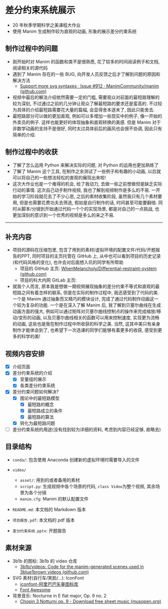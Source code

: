 # 差分约束系统展示

- 20 年秋季学期科学之美课程大作业
- 使用 Manim 生成制作较为直观的动画, 形象的展示差分约束系统

## 制作过程中的问题

- 刚开始时对 Manim 的函数和类不是很熟悉, 花了较多的时间阅读例子和文档, 阅读相关的源代码
- 遇到了 Manim 存在的一些 BUG, 向开发人员反馈之后才了解到问题的原因和解决方法
  - [Support more svg syntaxes · Issue #912 · ManimCommunity/manim (github.com)](https://github.com/ManimCommunity/manim/issues/912)
- 视频中最后的解法介绍依然需要一定的门槛, 需要观众对前面的最短路理解的较为深刻, 不过通过之前的几分钟让观众了解最短路的要求还是蛮高的. 不过较为具体的介绍最短路需要花大量的篇幅, 会显得舍本逐末了, 因此只能舍去.
- 最短路部分可以做的更加直观, 例如可以多增加一些现实中的例子, 像一开始的外卖员的例子. 这样也能更好的体现抽象和直观转换的美感. 但是 Manim 对于非数学动画的支持不是很好, 同时太过具体前后的画风也会很不协调, 因此只有简单的介绍.

## 制作过程中的收获

- 了解了怎么运用 Python 来解决实际的问题, 对 Python 的运用也更加熟练了
- 了解了 Manim 这个工具, 在制作之余测试了一些例子和有趣的小动画, 以后就可以将自己的一些想法轻松的直观的展现出来啦!
- 这次大作业也是一个难得的机会, 给了我动力, 去做一些之前想做但是缺乏实际行动的事情. 这次自己动手制作视频, 我也了解到视频制作是多么的不易. 一开始的学习阶段就花去了不少心思, 之后的素材收集阶段, 虽然我只有几个素材要用, 但是也需要花费功夫去筛选, 假如是自行制作的话, 时间甚至可能要翻倍. 同时从脚本/分镜到开始通过代码一个个的实现场景, 都是对自己的一点挑战, 也更加深刻的意识到一个优秀的视频是多么的来之不易.

----

## 补充内容

- 项目的源码在压缩包里, 包含了用到的素材/虚拟环境的配置文件/代码/开题报告的PPT, 同时项目的主页托管在 GitHub 上, 从中也可以看到项目的历史记录(和代码风格的变化), 也许会对后面想入坑的同学有所帮助
  - 项目的 GitHub 主页: [WhenMelancholy/Differential-restraint-system (github.com)](https://github.com/WhenMelancholy/Differential-restraint-system)
  - 项目的科大内网 GitLab 主页:
- 就我个人而言, 原本我是想做一期视频展现抽象的差分约束不等式和直观的最短路之间有着怎样的联系, 但是在实际的制作过程中, 我还感受到了代码的美. 一个是 Manim 通过抽象而又精巧的模块设计, 完成了通过代码制作动画这一个较为复杂的功能. 一个是在深入了解 Manim 后, 我了解到贝塞尔曲线在生成动画方面的强大, 例如可以通过矩阵对贝塞尔曲线控制点的操作来完成缩放/移动/变形的动画, 以及贝塞尔曲线相关的函数可以用来控制速度, 实现更为流畅的动画, 这些也是我在制作过程中所收获的科学之美. 当然, 这其中美只有亲身制作才能体会到了, 也希望下一次选课的同学们能够有着更多的收获, 感受到更多的科学的美!

## 视频内容安排

- [x] 介绍页面
- [x] 差分约束系统的介绍
  - [x] 变量组的展示
  - [x] 各类差分约束系统
- [x] 差分约束问题如何解决?
  - [x] 图论中的最短路模型
    - [x] 最短路的概念
    - [x] 最短路成立的条件
    - [x] 最短路的算法
  - [x] 转化为最短路问题
- [ ] 差分约束系统的用途(没有找到较为详细的资料, 考虑到内容已经足够, 故略去)

## 目录结构

- `conda/`: 包含使用 Anaconda 创建新的虚拟环境时需要导入的文件

- `video/`

  - `asset/`: 用到的或者备用的素材
  - `script.py`: 生成视频中各个场景的代码, `class Video`为整个视频, 其余场景为各个分镜
  - `manim.cfg`: Manim 的默认配置文件

- `README.md`: 本文档的 Markdown 版本

- `项目报告.pdf`: 本文档的 pdf 版本

- `差分约束系统.pptx`: 开题报告

  

## 素材来源

- 3b1b 的图标: 3b1b 的 video 仓库
  - [3b1b/videos: Code for the manim-generated scenes used in 3blue1brown videos (github.com)](https://github.com/3b1b/videos)
- SVG 素材(自行车/笑脸/...): IconFont
  - [iconfont-阿里巴巴矢量图标库](https://www.iconfont.cn/)
  - [Font Awesome](https://fontawesome.com/)
- 背景音乐: Nocturne in E flat major, Op. 9 no. 2
  - [Chopin 3 Notturni op. 9 - Download free sheet music (musopen.org)](https://musopen.org/music/108-nocturnes-op-9/)